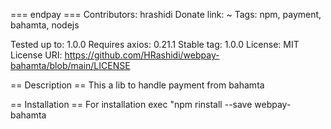 === endpay ===
Contributors: hrashidi
Donate link: ~
Tags: npm, payment, bahamta, nodejs

Tested up to: 1.0.0
Requires axios: 0.21.1
Stable tag: 1.0.0
License: MIT
License URI: https://github.com/HRashidi/webpay-bahamta/blob/main/LICENSE

== Description ==
This a lib to handle payment from bahamta

== Installation ==
For installation exec "npm rinstall --save webpay-bahamta
